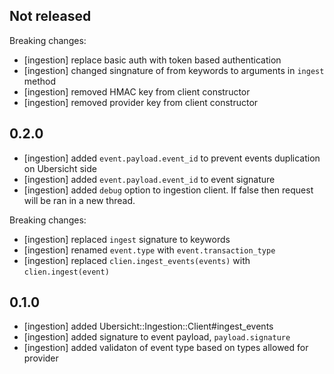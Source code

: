 ## Not released

Breaking changes:
- [ingestion] replace basic auth with token based authentication
- [ingestion] changed singnature of from keywords to arguments in `ingest` method
- [ingestion] removed HMAC key from client constructor
- [ingestion] removed provider key from client constructor

## 0.2.0

- [ingestion] added `event.payload.event_id` to prevent events duplication on Ubersicht side
- [ingestion] added `event.payload.event_id` to event signature
- [ingestion] added `debug` option to ingestion client. If false then request will be ran in a new thread.

Breaking changes:

- [ingestion] replaced `ingest` signature to keywords
- [ingestion] renamed `event.type` with `event.transaction_type`
- [ingestion] replaced `clien.ingest_events(events)` with `clien.ingest(event)`

## 0.1.0

- [ingestion] added Ubersicht::Ingestion::Client#ingest_events
- [ingestion] added signature to event payload, `payload.signature`
- [ingestion] added validaton of event type based on types allowed for provider
